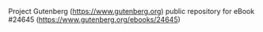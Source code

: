 Project Gutenberg (https://www.gutenberg.org) public repository for eBook #24645 (https://www.gutenberg.org/ebooks/24645)
